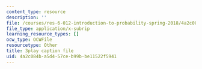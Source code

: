 ```yaml
---
content_type: resource
description: ''
file: /courses/res-6-012-introduction-to-probability-spring-2018/4a2c084ba5d457ceb99bbe11522f5941_4QeL1ma_XJ0.vtt
file_type: application/x-subrip
learning_resource_types: []
ocw_type: OCWFile
resourcetype: Other
title: 3play caption file
uid: 4a2c084b-a5d4-57ce-b99b-be11522f5941
---
```


